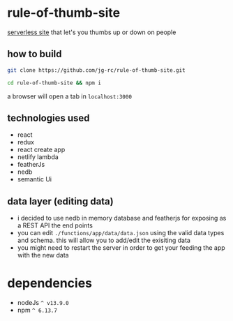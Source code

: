 # rule-of-thumb-site
[serverless site](https://zen-brahmagupta-169e98.netlify.app/) that let's you thumbs up or down on people

## how to build 
```sh
git clone https://github.com/jg-rc/rule-of-thumb-site.git
```
```sh
cd rule-of-thumb-site && npm i
```
a browser will open a tab in `localhost:3000`

## technologies used
 - react 
 - redux 
 - react create app
 - netlify lambda
 - featherJs
 - nedb
 - semantic Ui

## data layer (editing data)
 - i decided to use nedb in memory database and featherjs for exposing as a REST API the end points
 - you can edit `./functions/app/data/data.json` using the valid data types and schema. this will allow you to add/edit the exisiting data
 - you might need to restart the server in order to get your feeding the app with the new data

# dependencies
- nodeJs `^ v13.9.0`
- npm `^ 6.13.7`
